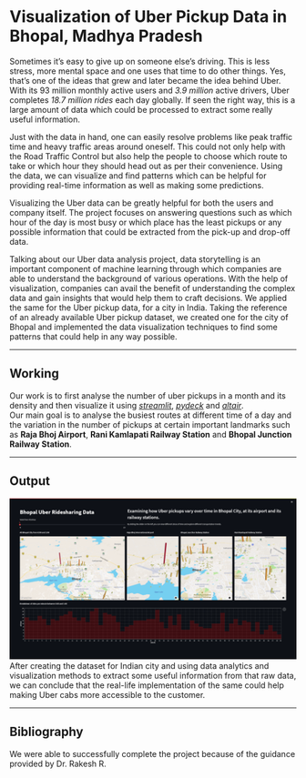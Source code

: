 # Visualization of Uber Pickup Data in Bhopal, Madhya Pradesh
Sometimes it’s easy to give up on someone else’s driving. This is less stress, more mental space and one uses that time to do other things. Yes, that’s one of the ideas that grew and later became the idea behind Uber. With its 93 million monthly active users and _3.9 million_ active drivers, Uber completes _18.7 million rides_ each day globally. If seen the right way, this is a large amount of data which could be processed to extract some really useful information.

Just with the data in hand, one can easily resolve problems like peak traffic time and heavy traffic areas around oneself. This could not only help with the Road Traffic Control but also help the people to choose which route to take or which hour they should head out as per their convenience. Using the data, we can visualize and find patterns which can be helpful for providing real-time information as well as making some predictions.  

Visualizing the Uber data can be greatly helpful for both the users and company itself. The project focuses on answering questions such as which hour of the day is most busy or which place has the least pickups or any possible information that could be extracted from the pick-up and drop-off data.

Talking about our Uber data analysis project, data storytelling is an important component of machine learning through which companies are able to understand the background of various operations. With the help of visualization, companies can avail the benefit of understanding the complex data and gain insights that would help them to craft decisions. We applied the same for the Uber pickup data, for a city in India. Taking the reference of an already available Uber pickup dataset, we created one for the city of Bhopal and implemented the data visualization techniques to find some patterns that could help in any way possible.

----
## Working
Our work is to first analyse the number of uber pickups in a month and its density and then visualize it using [_streamlit_](https://streamlit.io/), [_pydeck_](https://pydeck.gl/) and [_altair_](https://altair-viz.github.io/).  
Our main goal is to analyse the busiest routes at different time of a day and the variation in the number of pickups at certain important landmarks such as __Raja Bhoj Airport__, __Rani Kamlapati Railway Station__ and __Bhopal Junction Railway Station__. 

----
## Output
![output](image/output.png)
After creating the dataset for Indian city and using data analytics and visualization methods to extract some useful information from that raw data, we can conclude that the real-life implementation of the same could help making Uber cabs more accessible to the customer.

----
## Bibliography
We were able to successfully complete the project because of the guidance provided by Dr. Rakesh R.